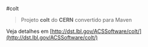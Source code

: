 #colt

> Projeto **colt** do **CERN** convertido para Maven

Veja detalhes em [http://dst.lbl.gov/ACSSoftware/colt/](http://dst.lbl.gov/ACSSoftware/colt/)


